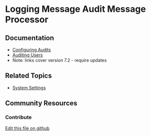 # Logging Message Audit Message Processor

## Documentation

* [Configuring Audits](https://help.liferay.com/hc/en-us/articles/360029134891-Configuring-Audits)
* [Auditing Users](https://help.liferay.com/hc/en-us/articles/360018156231-Auditing-Users)
* Note: links cover version 7.2 - require updates

## Related Topics

* [System Settings](https://learn.liferay.com/dxp/7.x/en/system-administration/system_settings.html)

## Community Resources


### Contribute

[Edit this file on github](https://github.com/olafk/controlpanel-documentation-docs/blob/master/md/73en/com_liferay_configuration_admin_web_portlet_SystemSettingsPortlet/com.liferay.portal.security.audit.router.configuration.LoggingAuditMessageProcessorConfiguration.md)
